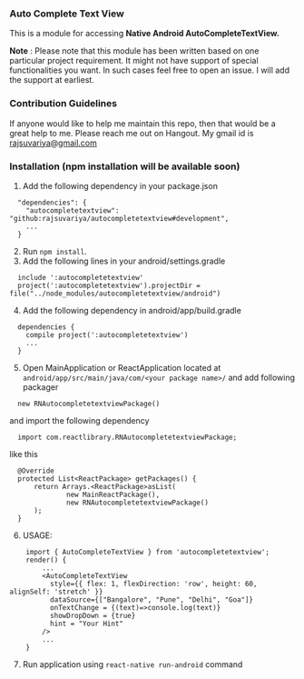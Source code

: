 ### Auto Complete Text View

This is a module for accessing **Native Android AutoCompleteTextView.**

**Note** : Please note that this module has been written based on one particular project requirement. It might not have support of special functionalities you want. In such cases feel free to open an issue. I will add the support at earliest.

### Contribution Guidelines
If anyone would like to help me maintain this repo, then that would be a great help to me. Please reach me out on Hangout. My gmail id is rajsuvariya@gmail.com

### Installation (npm installation will be available soon)
1. Add the following dependency in your package.json
```
  "dependencies": {
    "autocompletetextview": "github:rajsuvariya/autocompletetextview#development",
    ...
  }
```
2. Run `npm install`.
3. Add the following lines in your android/settings.gradle
```
  include ':autocompletetextview'
  project(':autocompletetextview').projectDir = file("../node_modules/autocompletetextview/android")
```
4. Add the following dependency in android/app/build.gradle
```
  dependencies {
    compile project(':autocompletetextview')
    ...
  }
```
5. Open MainApplication or ReactApplication located at `android/app/src/main/java/com/<your package name>/` and add following packager
```
  new RNAutocompletetextviewPackage()
```
  and import the following dependency

```
  import com.reactlibrary.RNAutocompletetextviewPackage;
```

  like this

```
  @Override
  protected List<ReactPackage> getPackages() {
      return Arrays.<ReactPackage>asList(
              new MainReactPackage(),
              new RNAutocompletetextviewPackage()
      );
  }
```
6. USAGE:
```
    import { AutoCompleteTextView } from 'autocompletetextview';
    render() {
	    ...
        <AutoCompleteTextView
          style={{ flex: 1, flexDirection: 'row', height: 60, alignSelf: 'stretch' }}
          dataSource={["Bangalore", "Pune", "Delhi", "Goa"]}
          onTextChange = {(text)=>console.log(text)}
          showDropDown = {true}
          hint = "Your Hint"
        />
        ...
    }
```
7. Run application using `react-native run-android` command
